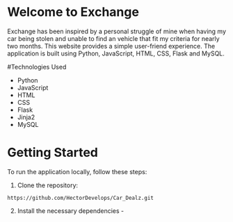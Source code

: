 # Welcome to Exchange 

Exchange has been inspired by a personal struggle of mine when having my car being stolen and unable to find an vehicle that fit my criteria for nearly two months. This website provides a simple user-friend experience. The application is built using Python, JavaScript, HTML, CSS, Flask and MySQL. 


#Technologies Used 
* Python 
* JavaScript
* HTML 
* CSS
* Flask
* Jinja2
* MySQL


# Getting Started 
To run the application locally, follow these steps:

1. Clone the repository:
```
https://github.com/HectorDevelops/Car_Dealz.git
```
2. Install the necessary dependencies - 

